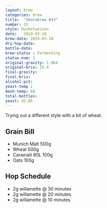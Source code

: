 ```yaml
---
layout: brew
categories: brew
title:  "Skorubrew #33"
number: 33
style: Dunkelweizen
date:   2019-03-10
brew-date: 2019-03-10
dry-hop-date: 
bottle-date: 
brew-status : Fermenting
status-num: 1
original-gravity: 1.064
original-brix: 15.4
final-gravity:  
final-brix: 
alcohol-pct: 
yeast-temp : 
mash-temp: 68
total-bottles: 
yeast: US-05
---
```


Trying out a different style with a bit of wheat.

Grain Bill
-----

* Munich Malt 500g
* Wheat 500g
* Caramalt 80L 100g
* Oats 100g


Hop Schedule
-------------
* 2g willamette @ 30 minutes
* 2g willamette @ 20 minutes
* 2g willamette @ 10 minutes

